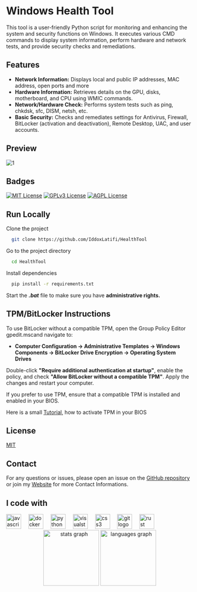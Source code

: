 
# Windows Health Tool

This tool is a user-friendly Python script for monitoring and enhancing the system and security functions on Windows. It executes various CMD commands to display system information, perform hardware and network tests, and provide security checks and remediations. 

 
## Features

- **Network Information:** Displays local and public IP addresses, MAC address, open ports and more
- **Hardware Information:** Retrieves details on the GPU, disks, motherboard, and CPU using WMIC commands.
- **Network/Hardware Check:** Performs system tests such as ping, chkdsk, sfc, DISM, netsh, etc.
- **Basic Security:** Checks and remediates settings for Antivirus, Firewall, BitLocker (activation and deactivation), Remote Desktop, UAC, and user accounts.


## Preview
![1](https://github.com/user-attachments/assets/9a8c4611-ebbc-46d2-9fb1-e4638e040487)


## Badges

[![MIT License](https://img.shields.io/badge/License-MIT-green.svg)](https://choosealicense.com/licenses/mit/)
[![GPLv3 License](https://img.shields.io/badge/License-GPL%20v3-yellow.svg)](https://opensource.org/licenses/)
[![AGPL License](https://img.shields.io/badge/license-AGPL-blue.svg)](http://www.gnu.org/licenses/agpl-3.0)


## Run Locally

Clone the project

```bash
  git clone https://github.com/IddoxLatifi/HealthTool
```

Go to the project directory

```bash
  cd HealthTool
```

Install dependencies

```bash
  pip install -r requirements.txt
```

Start the ***.bat*** file to make sure you have **administrative rights.**




## TPM/BitLocker Instructions

To use BitLocker without a compatible TPM, open the Group Policy Editor gpedit.mscand navigate to:

- **Computer Configuration &rarr; Administrative Templates &rarr; Windows Components &rarr; BitLocker Drive Encryption &rarr; Operating System Drives**

Double-click **"Require additional authentication at startup"**, enable the policy, and check **"Allow BitLocker without a compatible TPM"**.
Apply the changes and restart your computer.

If you prefer to use TPM, ensure that a compatible TPM is installed and enabled in your BIOS.

Here is a small [Tutorial](https://youtu.be/1daHNjzOzjI?t=82), how to activate TPM in your BIOS

## License

[MIT](https://choosealicense.com/licenses/mit/)

  <h2>Contact</h2>
  <p>
    For any questions or issues, please open an issue on the <a href="https://github.com/IddoxLatifi/HealthTool/issues" target="_blank">GitHub repository </a> or join my <a href="https://iddox.tech/" target="_blank">Website</a> for more Contact Informations.
  </p>
  <h2 align="left">I code with</h2>

<div align="left">
  <img src="https://cdn.jsdelivr.net/gh/devicons/devicon/icons/javascript/javascript-original.svg" height="40" alt="javascript logo"  />
  <img width="12" />
  <img src="https://cdn.jsdelivr.net/gh/devicons/devicon/icons/docker/docker-original.svg" height="40" alt="docker logo"  />
  <img width="12" />
  <img src="https://cdn.jsdelivr.net/gh/devicons/devicon/icons/python/python-original.svg" height="40" alt="python logo"  />
  <img width="12" />
  <img src="https://cdn.jsdelivr.net/gh/devicons/devicon/icons/visualstudio/visualstudio-plain.svg" height="40" alt="visualstudio logo"  />
  <img width="12" />
  <img src="https://cdn.jsdelivr.net/gh/devicons/devicon/icons/css3/css3-original.svg" height="40" alt="css3 logo"  />
  <img width="12" />
  <img src="https://cdn.jsdelivr.net/gh/devicons/devicon/icons/git/git-original.svg" height="40" alt="git logo"  />
  <img width="12" />
  <img src="https://cdn.jsdelivr.net/gh/devicons/devicon/icons/rust/rust-original.svg" height="40" alt="rust logo"  />
</div>

<div align="center">
  <img src="https://github-readme-stats.vercel.app/api?username=IddoxLatifi&hide_title=false&hide_rank=false&show_icons=true&include_all_commits=true&count_private=true&disable_animations=false&theme=dracula&locale=en&hide_border=false&order=1" height="150" alt="stats graph"  />
  <img src="https://github-readme-stats.vercel.app/api/top-langs?username=IddoxLatifi&locale=en&hide_title=false&layout=compact&card_width=320&langs_count=5&theme=dracula&hide_border=false&order=2" height="150" alt="languages graph"  />
</div>

</body>
</html>

